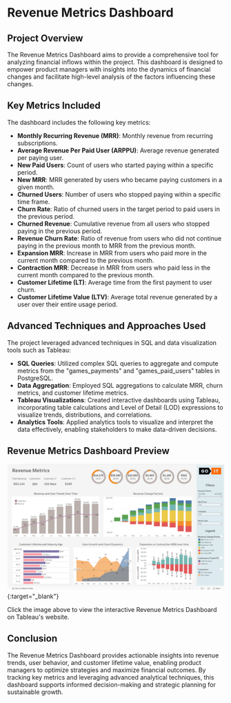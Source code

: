 # Revenue Metrics Dashboard

## Project Overview
The Revenue Metrics Dashboard aims to provide a comprehensive tool for analyzing financial inflows within the project. This dashboard is designed to empower product managers with insights into the dynamics of financial changes and facilitate high-level analysis of the factors influencing these changes.

## Key Metrics Included
The dashboard includes the following key metrics:
- **Monthly Recurring Revenue (MRR)**: Monthly revenue from recurring subscriptions.
- **Average Revenue Per Paid User (ARPPU)**: Average revenue generated per paying user.
- **New Paid Users**: Count of users who started paying within a specific period.
- **New MRR**: MRR generated by users who became paying customers in a given month.
- **Churned Users**: Number of users who stopped paying within a specific time frame.
- **Churn Rate**: Ratio of churned users in the target period to paid users in the previous period.
- **Churned Revenue**: Cumulative revenue from all users who stopped paying in the previous period.
- **Revenue Churn Rate**: Ratio of revenue from users who did not continue paying in the previous month to MRR from the previous month.
- **Expansion MRR**: Increase in MRR from users who paid more in the current month compared to the previous month.
- **Contraction MRR**: Decrease in MRR from users who paid less in the current month compared to the previous month.
- **Customer Lifetime (LT)**: Average time from the first payment to user churn.
- **Customer Lifetime Value (LTV)**: Average total revenue generated by a user over their entire usage period.

## Advanced Techniques and Approaches Used
The project leveraged advanced techniques in SQL and data visualization tools such as Tableau:
- **SQL Queries**: Utilized complex SQL queries to aggregate and compute metrics from the "games_payments" and "games_paid_users" tables in PostgreSQL.
- **Data Aggregation**: Employed SQL aggregations to calculate MRR, churn metrics, and customer lifetime metrics.
- **Tableau Visualizations**: Created interactive dashboards using Tableau, incorporating table calculations and Level of Detail (LOD) expressions to visualize trends, distributions, and correlations.
- **Analytics Tools**: Applied analytics tools to visualize and interpret the data effectively, enabling stakeholders to make data-driven decisions.

## Revenue Metrics Dashboard Preview

[![Revenue Metrics Dashboard](https://raw.githubusercontent.com/Plishka/revenue_metrics/4217e1dca21b6016b629472839aad0a245b070d7/Revenue%20Metrics.png)](https://public.tableau.com/app/profile/oleksandr.plishka/viz/RevenueMetrics_17055101609680/Dashboard1){:target="_blank"}

Click the image above to view the interactive Revenue Metrics Dashboard on Tableau's website.

## Conclusion
The Revenue Metrics Dashboard provides actionable insights into revenue trends, user behavior, and customer lifetime value, enabling product managers to optimize strategies and maximize financial outcomes. By tracking key metrics and leveraging advanced analytical techniques, this dashboard supports informed decision-making and strategic planning for sustainable growth.

